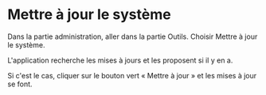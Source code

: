 # Mettre à jour le système

Dans la partie administration, aller dans la partie Outils.
Choisir Mettre à jour le système.

L'application recherche les mises à jours et les proposent si il y en a.

Si c'est le cas, cliquer sur le bouton vert « Mettre à jour » et les mises à jour se font.
